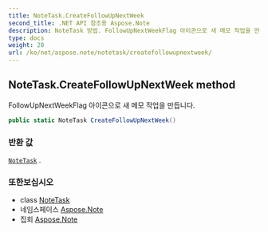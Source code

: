 ```yaml
---
title: NoteTask.CreateFollowUpNextWeek
second_title: .NET API 참조용 Aspose.Note
description: NoteTask 방법. FollowUpNextWeekFlag 아이콘으로 새 메모 작업을 만듭니다.
type: docs
weight: 20
url: /ko/net/aspose.note/notetask/createfollowupnextweek/
---
```

## NoteTask.CreateFollowUpNextWeek method

FollowUpNextWeekFlag 아이콘으로 새 메모 작업을 만듭니다.

```csharp
public static NoteTask CreateFollowUpNextWeek()
```

### 반환 값

[`NoteTask`](../) .

### 또한보십시오

* class [NoteTask](../)
* 네임스페이스 [Aspose.Note](../../notetask/)
* 집회 [Aspose.Note](../../../)


